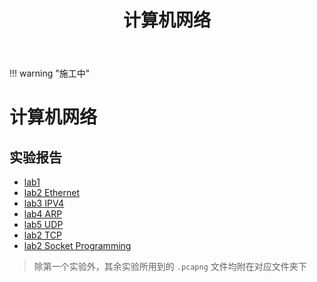 ﻿---
title: 计算机网络
---


!!! warning "施工中"

# 计算机网络

## 实验报告

- [lab1](./lab/lab1/lab1)
- [lab2 Ethernet](./lab/lab2/lib2)
- [lab3 IPV4](./lab/lab3/lib3)
- [lab4 ARP](./lab/lab4/lib4)
- [lab5 UDP](./lab/lab5/lib5)
- [lab2 TCP](./lab/lab6/lib6)
- [lab2 Socket Programming](./lab/lab7/lib7)

> 除第一个实验外，其余实验所用到的 `.pcapng` 文件均附在对应文件夹下
